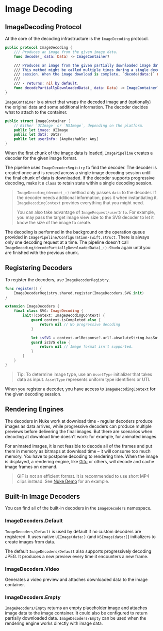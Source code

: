 # Image Decoding

## ImageDecoding Protocol

At the core of the decoding infrastructure is the ``ImageDecoding`` protocol.

```swift
public protocol ImageDecoding {
    /// Produces an image from the given image data.
    func decode(_ data: Data) -> ImageContainer?

    /// Produces an image from the given partially downloaded image data.
    /// This method might be called multiple times during a single decoding
    /// session. When the image download is complete, `decode(data:)` method is called.
    ///
    /// - returns: nil by default.
    func decodePartiallyDownloadedData(_ data: Data) -> ImageContainer?
}
```

``ImageContainer`` is a struct that wraps the decoded image and (optionally) the original data and some additional information. The decoder decides what to attach to the container.

```swift
public struct ImageContainer {
    // Either `UIImage` or `NSImage`, depending on the platform.
    public let image: UIImage
    public let data: Data?
    public let userInfo: [AnyHashable: Any]
}
```

When the first chunk of the image data is loaded, ``ImagePipeline`` creates a decoder for the given image format.

The pipeline uses ``ImageDecoderRegistry`` to find the decoder.  The decoder is created once and is reused across a single image decoding session until the final chunk of data is downloaded. If the decoder supports progressive decoding, make it a `class` to retain state within a single decoding session.

> ``ImageDecoding/decode(_:)`` method only passes `data` to the decoder. If the decoder needs additional information, pass it when instantiating it. ``ImageDecodingContext`` provides everything that you might need.
>
> You can also take advantage of ``ImageRequest/userInfo``. For example, you may pass the target image view size to the SVG decoder to let it know the size of the image to create.  

The decoding is performed in the background on the operation queue provided in ``ImagePipeline/Configuration-swift.struct``. There is always only one decoding request at a time. The pipeline doesn't call ``ImageDecoding/decodePartiallyDownloadedData(_:)-9budu`` again until you are finished with the previous chunk.

## Registering Decoders

To register the decoders, use ``ImageDecoderRegistry``.

```swift
func register() {
    ImageDecoderRegistry.shared.register(ImageDecoders.SVG.init)
}

extension ImageDecoders {
    final class SVG: ImageDecoding {
        init?(context: ImageDecodingContext) {
            guard context.isCompleted else {
                return nil // No progressive decoding
            }

            let isSVG = context.urlResponse?.url?.absoluteString.hasSuffix(".svg") ?? false
            guard isSVG else {
                return nil // Image format isn't supported.
            }   
        }
    }
}
```

> Tip: To determine image type, use an ``AssetType`` initializer that takes data as input. ``AssetType`` represents uniform type identifiers or UTI.

When you register a decoder, you have access to ``ImageDecodingContext`` for the given decoding session.

## Rendering Engines

The decoders in Nuke work at download time - regular decoders produce images as data arrives, while progressive decoders can produce multiple previews before delivering the final images. But there are scenarios when decoding at download time doesn't work: for example, for animated images.

For animated images, it is not feasible to decode all of the frames and put them in memory as bitmaps at download time – it will consume too much memory. You have to postpone decoding to rendering time. When the image is displayed, a rendering engine, like [Gifu](https://github.com/kaishin/Gifu) or others, will decode and cache image frames on demand.

> GIF is not an efficient format. It is recommended to use short MP4 clips instead. See [Nuke Demo](https://github.com/kean/NukeDemo) for an example.

## Built-In Image Decoders

You can find all of the built-in decoders in the ``ImageDecoders`` namespace.

### ImageDecoders.Default

``ImageDecoders/Default`` is used by default if no custom decoders are registered. It uses native `UIImage(data:)` (and `NSImage(data:)`) initializers to create images from data.

The default ``ImageDecoders/Default`` also supports progressively decoding JPEG. It produces a new preview every time it encounters a new frame.

### ImageDecoders.Video 

Generates a video preview and attaches downloaded data to the image container.

### ImageDecoders.Empty

``ImageDecoders/Empty`` returns an empty placeholder image and attaches image data to the image container. It could also be configured to return partially downloaded data. ``ImageDecoders/Empty`` can be used when the rendering engine works directly with image data.
